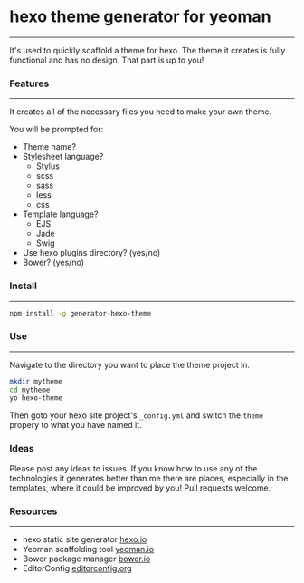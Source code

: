 
# hexo theme generator for yeoman
---
It's used to quickly scaffold a theme for hexo. The theme it creates is fully functional and has no design. That part is up to you!

### Features
---
It creates all of the necessary files you need to make your own theme.

You will be prompted for:
+ Theme name?
+ Stylesheet language?
  * Stylus
  * scss
  * sass
  * less
  * css
+ Template language?
  * EJS
  * Jade
  * Swig
+ Use hexo plugins directory? (yes/no)
+ Bower? (yes/no)

### Install
---
```sh
npm install -g generator-hexo-theme
```

### Use
---
Navigate to the directory you want to place the theme project in.
```sh
mkdir mytheme
cd mytheme
yo hexo-theme
```
Then goto your hexo site project's `_config.yml` and switch the `theme` propery to what you have named it.

### Ideas
Please post any ideas to issues. If you know how to use any of the technologies it generates better than me there are places, especially in the templates, where it could be improved by you! Pull requests welcome.

### Resources
---
+ hexo static site generator [hexo.io](http://hexo.io)
+ Yeoman scaffolding tool [yeoman.io](http://yeoman.io)
+ Bower package manager [bower.io](http://bower.io)
+ EditorConfig [editorconfig.org](http://editorconfig.org)
